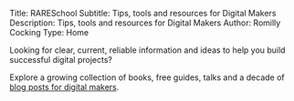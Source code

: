 Title: RARESchool
Subtitle: Tips, tools and resources for Digital Makers
Description: Tips, tools and resources for Digital Makers
Author: Romilly Cocking
Type: Home


Looking for clear, current, reliable information and ideas to help you build successful digital projects?

Explore a growing collection of books, free guides, talks and a decade of [blog posts for digital makers](https://blog.rareschool.com). 

